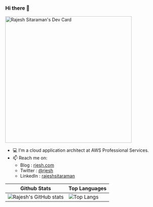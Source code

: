 ### Hi there 👋

<a href="https://app.daily.dev/rjesh"><img src="https://api.daily.dev/devcards/acb18609adf040c48120b10c8e708dca.png?r=iy0" width="400" alt="Rajesh Sitaraman's Dev Card"/></a>

- 💻 I’m a cloud application architect at AWS Professional Services.
- 📫 Reach me on:
  - Blog : [rjesh.com](https://rjesh.com)
  - Twitter : [@rjesh](https://twitter.com/rjesh)
  - LinkedIn : [rajeshsitaraman](https://www.linkedin.com/in/rajeshsitaraman)
  
| Github Stats | Top Languages |
| --- | --- |
| ![Rajesh's GitHub stats](https://github-readme-stats.vercel.app/api?username=rjesh-git&show_icons=true&theme=radical) | ![Top Langs](https://github-readme-stats.vercel.app/api/top-langs/?username=rjesh-git&show_icons=true&title_color=f6c32c&icon_color=f6c32c&text_color=9f9f9f&bg_color=151515&count_private=true&hide=C%23&layout=compact) |
